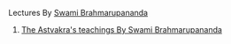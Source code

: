 Lectures By [Swami Brahmarupananda](https://vedantanc.org/2013/07/27/swami-brahmarupananda/) 

1. [The Astvakra's teachings By Swami Brahmarupananda](../astvakra_teachings_brahmarupananda/)
